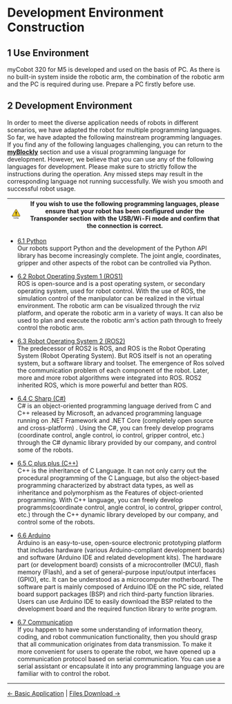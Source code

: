 # Development Environment Construction

## 1 Use Environment

myCobot 320 for M5 is developed and used on the basis of PC. As there is no built-in system inside the robotic arm, the combination of the robotic arm and the PC is required during use. Prepare a PC firstly before use.

## 2 Development Environment

In order to meet the diverse application needs of robots in different scenarios, we have adapted the robot for multiple programming languages. So far, we have adapted the following mainstream programming languages. If you find any of the following languages challenging, you can return to the **[myBlockly](../5-BasicApplication/5.2-ApplicationUse/5.2.1-myblockly/320m5/README.md)** section and use a visual programming language for development. However, we believe that you can use any of the following languages for development. Please make sure to strictly follow the instructions during the operation. Any missed steps may result in the corresponding language not running successfully. We wish you smooth and successful robot usage.

|<img src="../resources/3-UserNotes/3.1-SafetyInstructions/warning.png" alt="img-2" width="100" height=“100” /> |If you wish to use the following programming languages, please ensure that your robot has been configured under the Transponder section with the USB/Wi-Fi mode and confirm that the connection is correct.|
|------------------------|-------------------|



* [6.1 Python](../10-ApplicationBasePython/README.md)<br>
Our robots support Python and the development of the Python API library has become increasingly complete. The joint angle, coordinates, gripper and other aspects of the robot can be controlled via Python. <br>

* [6.2 Robot Operating System 1 (ROS1) ](11-ApplicationBaseROS/11.1-ROS1/11.1.1-M5.md)<br>
ROS is open-source and is a post operating system, or secondary operating system, used for robot control. With the use of ROS, the simulation control of the manipulator can be realized in the virtual environment. The robotic arm can be visualized through the rviz platform, and operate the robotic arm in a variety of ways. It can also be used to plan and execute the robotic arm's action path through to freely control the robotic arm. <br>

* [6.3 Robot Operating System 2 (ROS2)](11-ApplicationBaseROS/11.2-ROS2/11.2.1-M5.md)<br>
The predecessor of ROS2 is ROS, and ROS is the Robot Operating System (Robot Operating System). But ROS itself is not an operating system, but a software library and toolset. The emergence of Ros solved the communication problem of each component of the robot. Later, more and more robot algorithms were integrated into ROS. ROS2 inherited ROS, which is more powerful and better than ROS.

* [6.4 C Sharp (C#)](../15-ApplicationBaseCSharp/15.6C-M5.md)<br>
 C# is an object-oriented programming language derived from C and C++ released by Microsoft, an advanced programming language running on .NET Framework and .NET Core (completely open source and cross-platform) . Using the C#, you can freely develop programs (coordinate control, angle control, io control, gripper control, etc.) through the C# dynamic library provided by our company, and control some of the robots.<br>
* [6.5 C plus plus (C++)](../12-ApplicationBaseCPlus/README.md)<br>
C++ is the inheritance of C Language. It can not only carry out the procedural programming of the C Language, but also the object-based programming characterized by abstract data types, as well as inheritance and polymorphism as the Features of object-oriented programming. With C++ language, you can freely develop programms(coordinate control, angle control, io control, gripper control, etc.) through the C++ dynamic library developed by our company, and control some of the robots. <br>
* [6.6 Arduino](../16-ArduinoEnv320/README.md)<br>
Arduino is an easy-to-use, open-source electronic prototyping platform that includes hardware (various Arduino-compliant development boards) and software (Arduino IDE and related development kits). The hardware part (or development board) consists of a microcontroller (MCU), flash memory (Flash), and a set of general-purpose input/output interfaces (GPIO), etc. It can be understood as a microcomputer motherboard. The software part is mainly composed of Arduino IDE on the PC side, related board support packages (BSP) and rich third-party function libraries. Users can use Arduino IDE to easily download the BSP related to the development board and the required function library to write program.

* [6.7 Communication](./6.1-CommunicationDoc.md)<br>
If you happen to have some understanding of information theory, coding, and robot communication functionality, then you should grasp that all communication originates from data transmission. To make it more convenient for users to operate the robot, we have opened up a communication protocol based on serial communication. You can use a serial assistant or encapsulate it into any programming language you are familiar with to control the robot.

 ----
[← Basic Application](../../README.md) | [Files Download →](/8-FilesDownload/README.md)